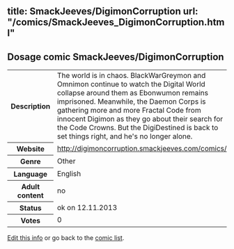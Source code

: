title: SmackJeeves/DigimonCorruption
url: "/comics/SmackJeeves_DigimonCorruption.html"
---
Dosage comic SmackJeeves/DigimonCorruption
-----------------------------------------

<p id="msg"></p>
<script type="text/javascript">
if (window.location.search === '?edit_info_mail=sent_ok') {
  var elem = document.getElementById("msg");
  elem.innerHTML = 'Edited information sucessfully sent for review, which is usually done daily. Thanks!';
  elem.className = 'ok';
}
</script>
<table class="comicinfo">
<tr>
<th>Description</th><td>The world is in chaos. BlackWarGreymon and Omnimon continue to watch the Digital World collapse around them as Ebonwumon remains imprisoned. Meanwhile, the Daemon Corps is gathering more and more Fractal Code from innocent Digimon as they go about their search for the Code Crowns. But the DigiDestined is back to set things right, and he's no longer alone.</td>
</tr>
<tr>
<th>Website</th><td><a href="http://digimoncorruption.smackjeeves.com/comics/">http://digimoncorruption.smackjeeves.com/comics/</a></td>
</tr>
<tr>
<th>Genre</th><td>Other</td>
</tr>
<tr>
<th>Language</th><td>English</td>
</tr>
<tr>
<th>Adult content</th><td>no</td>
</tr>
<tr>
<th>Status</th><td>ok on 12.11.2013</td>
</tr>
<tr>
<th>Votes</th><td>0</td>
</tr>
</table>

[Edit this info](SmackJeeves_DigimonCorruption_edit.html) or go back to the [comic list](../comic-index.html).
